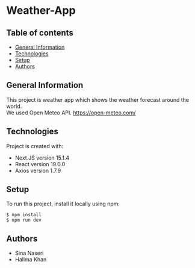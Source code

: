 # Weather-App


## Table of contents
* [General Information](#general-information)
* [Technologies](#technologies)
* [Setup](#setup)
* [Authors](#authors)

## General Information
This project is weather app which shows the weather forecast around the world.  
We used Open Meteo API. https://open-meteo.com/

## Technologies
Project is created with:
* Next.JS version 15.1.4  
* React version 19.0.0  
* Axios version 1.7.9
	
## Setup
To run this project, install it locally using npm:

```
$ npm install
$ npm run dev
```
## Authors
* Sina Naseri
* Halima Khan
